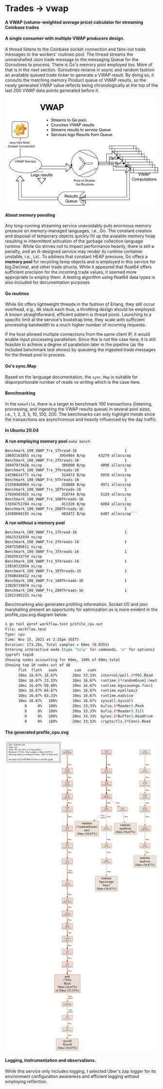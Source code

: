 # Trades -> vwap
#### A VWAP (volume-weighted average price) calculator for streaming Coinbase trades

#### A single consumer with multiple VWAP producers design. 
A thread listens to the Coinbase socket connection and fans-out trade messages to the workers' routines pool. The thread streams the unmarshalled Json trade message to the messaging Queue for the Goroutines to process. There is Go's memory pool employed too. More of that is in the next section.
Goroutines receive in async and random fashion an available queued trade ticker to generate a VWAP result. 
By doing so, it consults the matching memory Product queue of VWAP results, so the newly generated VWAP value reflects being chronologically at the top of the last 200 VWAP data points generated before it.

![diagram](./vwap.drawio.png)

#### About memory poooling
Any long-running streaming service unavoidably puts enormous memory pressure on memory-managed languages, i.e., Go. The constant creation and disposal of temporary objects quickly fill up the avaiable memory heap resulting in intermittent activation of the garbage collection language runtime. While Go strives not to impact performance heavily, there is still a penalty, and an ill-designed service may render its runtime container unstable, i.e., `LXC`. To address that constant HEAP pressure, Go offers a **memory pool** for recycling temp objects and is employed in this service for big.Decimal, and other trade structs. While it appeared that float64 offers sufficient precision for the incoming trade values, it seemed more appropriate to employ them. A testing algorithm using float64 data types is also included for documentation purposes

#### Go routines
While Go offers lightweight threads in the fashion of Erlang, they still occur overhead, e.g., 4k stack each thus, a throttling design should be employed. A known straightforward, efficient pattern is thread pools. Launching to a specific limit at the service's bootstrap time, they scale with sufficient processing bandwidth to a much higher number of incoming requests. 

If the host allowed multiple connections from the same client IP, it would enable input processing parallelism. Since this is not the case here, it is still feasible to achieve a degree of parallelism later in the pipeline (as the included benchmark test shows) by queueing the ingested trade messages for the thread pool to process.

#### Go's sync.Map
Based on the language documentation, the `sync.Map` is suitable for disporportionate number of reads vs writing which is the case here.

#### Benchmarking
In the `makefile`, there is a target to benchmark 100 transactions (listening, processing, and ingesting the VWAP results queue)  in several pool sizes, i.e., 1, 2, 3, 5, 10, 100, 200. The benchmarks can only highlight trends since the transactions are asynchronous and heavily influenced by the day traffic. 

#### In Ubuntu 20.04 
**A run employing memory pool**
`make bench`
``` shell
Benchmark_100_VWAP_Trx_1Thread-16                      1        18692163055 ns/op        3954464 B/op      43279 allocs/op
Benchmark_100_VWAP_Trx_2Threads-16                     1        20447973426 ns/op         306000 B/op       4890 allocs/op
Benchmark_100_VWAP_Trx_3Threads-16                     1        14296614771 ns/op         314472 B/op       5058 allocs/op
Benchmark_100_VWAP_Trx_5Threads-16                     1        23358468964 ns/op         310888 B/op       4971 allocs/op
Benchmark_100_VWAP_Trx_10Threads-16                    1        17694583925 ns/op         318744 B/op       5129 allocs/op
Benchmark_100_VWAP_Trx_100Threads-16                   1        13594751784 ns/op         411320 B/op       6004 allocs/op
Benchmark_100_VWAP_Trx_200Threads-16                   1        14380694155 ns/op         482472 B/op       6487 allocs/op```

```
**A run without a memory pool**
```
Benchmark_100_VWAP_Trx_1Thread-16                      1        16615332934 ns/op
Benchmark_100_VWAP_Trx_2Threads-16                     1        26071586811 ns/op
Benchmark_100_VWAP_Trx_3Threads-16                     1        29935633754 ns/op
Benchmark_100_VWAP_Trx_5Threads-16                     1        23910722054 ns/op
Benchmark_100_VWAP_Trx_10Threads-16                    1        27848430412 ns/op
Benchmark_100_VWAP_Trx_100Threads-16                   1        22826719074 ns/op
Benchmark_100_VWAP_Trx_200Threads-16                   1        22012305333 ns/op
```
Benchmarking also generates profiling information.
Socket I/O and json marshalling present an opportunity for optimization as is more evident in the profile_cpu.svg diagram below. 
```sh
λ go tool pprof workflow.test profile_cpu.out
File: workflow.test
Type: cpu
Time: Nov 15, 2021 at 2:25pm (EET)
Duration: 173.26s, Total samples = 60ms (0.035%)
Entering interactive mode (type "help" for commands, "o" for options)
(pprof) top10
Showing nodes accounting for 60ms, 100% of 60ms total
Showing top 10 nodes out of 40
      flat  flat%   sum%        cum   cum%
      10ms 16.67% 16.67%       20ms 33.33%  internal/poll.(*FD).Read
      10ms 16.67% 33.33%       10ms 16.67%  runtime.(*randomEnum).next
      10ms 16.67% 50.00%       10ms 16.67%  runtime.bgscavenge.func1
      10ms 16.67% 66.67%       10ms 16.67%  runtime.epollwait
      10ms 16.67% 83.33%       10ms 16.67%  runtime.madvise
      10ms 16.67%   100%       10ms 16.67%  syscall.Syscall
         0     0%   100%       20ms 33.33%  bufio.(*Reader).Peek
         0     0%   100%       20ms 33.33%  bufio.(*Reader).fill
         0     0%   100%       20ms 33.33%  bytes.(*Buffer).ReadFrom
         0     0%   100%       20ms 33.33%  crypto/tls.(*Conn).Read
```
#### The generated profile_cpu.svg
![call graph](./profile_cpu.svg)

#### Logging, instrumentation and observations.
While this service only includes logging, I selected Uber's zap logger for its environment configuration awareness and efficient logging without employing reflection.